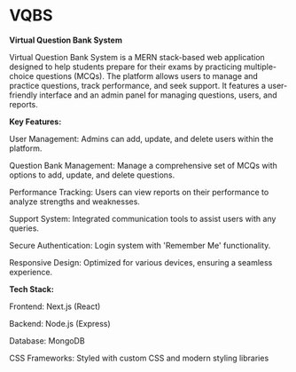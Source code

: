 # VQBS
**Virtual Question Bank System**

Virtual Question Bank System is a MERN stack-based web application designed to help students prepare for their exams by practicing multiple-choice questions (MCQs). The platform allows users to manage and practice questions, track performance, and seek support. It features a user-friendly interface and an admin panel for managing questions, users, and reports.

**Key Features:**

User Management: Admins can add, update, and delete users within the platform.

Question Bank Management: Manage a comprehensive set of MCQs with options to add, update, and delete questions.

Performance Tracking: Users can view reports on their performance to analyze strengths and weaknesses.

Support System: Integrated communication tools to assist users with any queries.

Secure Authentication: Login system with 'Remember Me' functionality.

Responsive Design: Optimized for various devices, ensuring a seamless experience.

**Tech Stack:**

Frontend: Next.js (React)

Backend: Node.js (Express)

Database: MongoDB

CSS Frameworks: Styled with custom CSS and modern styling libraries
